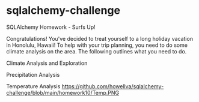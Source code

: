 # sqlalchemy-challenge

SQLAlchemy Homework - Surfs Up!

Congratulations! You've decided to treat yourself to a long holiday vacation in Honolulu, Hawaii! To help with your trip planning, you need to do some climate analysis on the area. The following outlines what you need to do.

Climate Analysis and Exploration

  Precipitation Analysis
  
  Temperature Analysis 
  https://github.com/howellva/sqlalchemy-challenge/blob/main/homework10/Temp.PNG
